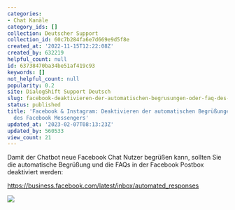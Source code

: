 ```yaml
---
categories:
- Chat Kanäle
category_ids: []
collection: Deutscher Support
collection_id: 60c7b284fa6e7d669e9d5f8e
created_at: '2022-11-15T12:22:08Z'
created_by: 632219
helpful_count: null
id: 63738470ba34be51af419c93
keywords: []
not_helpful_count: null
popularity: 0.2
site: DialogShift Support Deutsch
slug: facebook-deaktivieren-der-automatischen-begrusungen-oder-faq-des-facebook-messengers
status: published
title: 'Facebook & Instagram: Deaktivieren der automatischen Begrüßungen oder FAQ
  des Facebook Messengers'
updated_at: '2023-02-07T08:13:23Z'
updated_by: 560533
view_count: 21
---
```


Damit der Chatbot neue Facebook Chat Nutzer begrüßen kann, sollten Sie die automatische Begrüßung und die FAQs in der Facebook Postbox deaktiviert werden:

<https://business.facebook.com/latest/inbox/automated_responses>

![](https://s3.amazonaws.com/helpscout.net/docs/assets/60c74eabb899954cddd470ce/images/6373849afd962f4d057bafdf/file-mU4Jx9a1Dk.png)
